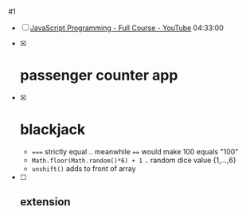 #1 
- [ ] [JavaScript Programming - Full Course - YouTube](https://www.youtube.com/watch?v=jS4aFq5-91M&t=1s&ab_channel=freeCodeCamp.org)
04:33:00
- [x] # passenger counter app

- [x] # blackjack
	- ` === ` strictly equal .. meanwhile ` == ` would make 100 equals "100"
	- `Math.floor(Math.random()*6) + 1` .. random dice value {1,...,6}
	- `unshift()` adds to front of array
- [ ] extension
	- 